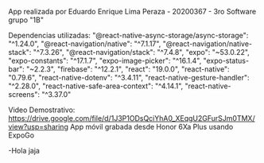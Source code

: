 App realizada por Eduardo Enrique Lima Peraza - 20200367 - 3ro Software grupo "1B"

Dependencias utilizadas:
"@react-native-async-storage/async-storage": "^1.24.0",
"@react-navigation/native": "^7.1.17",
"@react-navigation/native-stack": "^7.3.26",
"@react-navigation/stack": "^7.4.8",
"expo": "~53.0.22",
"expo-constants": "^17.1.7",
"expo-image-picker": "^16.1.4",
"expo-status-bar": "~2.2.3",
"firebase": "^12.2.1",
"react": "19.0.0",
"react-native": "0.79.6",
"react-native-dotenv": "^3.4.11",
"react-native-gesture-handler": "^2.28.0",
"react-native-safe-area-context": "^4.14.1",
"react-native-screens": "^3.37.0"

Video Demostrativo: https://drive.google.com/file/d/1J3P1ODsQciYhA0_XEqgU2GFurSJm0TMX/view?usp=sharing
App móvil grabada desde Honor 6Xa Plus usando ExpoGo

-Hola jaja
